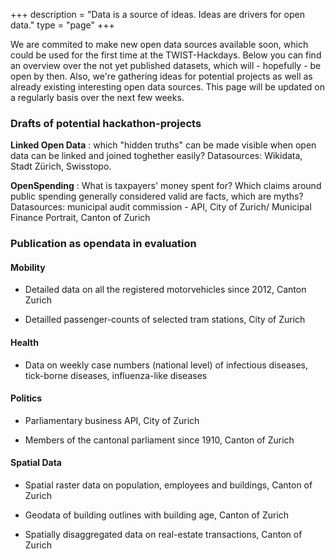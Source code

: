 ﻿+++
description = "Data is a source of ideas. Ideas are drivers for open data."
type = "page"
+++

We are commited to make new open data sources available soon, which could be used for the first time at the TWIST-Hackdays. Below you can find an overview over the not yet published datasets, which will - hopefully - be open by then.
Also, we're gathering ideas for potential projects as well as already existing interesting open data sources. This page will be updated on a regularly basis over the next few weeks.

### Drafts of potential hackathon-projects

**Linked Open Data** : which "hidden truths" can be made visible when open data can be linked and joined toghether easily? Datasources: Wikidata, Stadt Zürich, Swisstopo.

**OpenSpending** : What is taxpayers' money spent for? Which claims around public spending generally considered valid are facts, which are myths? Datasources: municipal audit commission - API, City of Zurich/ Municipal Finance Portrait, Canton of Zurich

### Publication as opendata in evaluation

#### Mobility
  
- Detailed data on all the registered motorvehicles since 2012, Canton Zurich

- Detailled passenger-counts of selected tram stations, City of Zurich

#### Health

- Data on weekly case numbers (national level) of infectious diseases, tick-borne diseases, influenza-like diseases

#### Politics

- Parliamentary business API, City of Zurich

- Members of the cantonal parliament since 1910, Canton of Zurich

#### Spatial Data

- Spatial raster data on population, employees and buildings, Canton of Zurich

- Geodata of building outlines with building age, Canton of Zurich

- Spatially disaggregated data on real-estate transactions, Canton of Zurich


